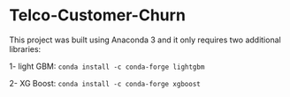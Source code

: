 # Telco-Customer-Churn

This project was built using Anaconda 3 and it only requires two additional libraries:

1- light GBM: `conda install -c conda-forge lightgbm `

2- XG Boost: `conda install -c conda-forge xgboost `
